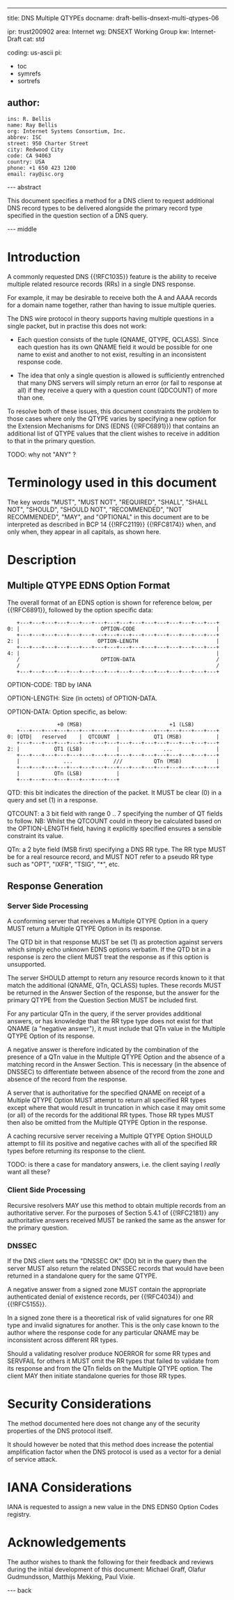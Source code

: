 ---
title: DNS Multiple QTYPEs
docname: draft-bellis-dnsext-multi-qtypes-06

ipr: trust200902
area: Internet
wg: DNSEXT Working Group
kw: Internet-Draft
cat: std

coding: us-ascii
pi:
  - toc
  - symrefs
  - sortrefs

author:
  -
    ins: R. Bellis
    name: Ray Bellis
    org: Internet Systems Consortium, Inc.
    abbrev: ISC
    street: 950 Charter Street
    city: Redwood City
    code: CA 94063
    country: USA
    phone: +1 650 423 1200
    email: ray@isc.org

--- abstract

This document specifies a method for a DNS client to request additional
DNS record types to be delivered alongside the primary record type
specified in the question section of a DNS query.

--- middle

# Introduction

A commonly requested DNS {{!RFC1035}} feature is the ability to receive
multiple related resource records (RRs) in a single DNS response.

For example, it may be desirable to receive both the A and AAAA
records for a domain name together, rather than having to issue
multiple queries.

The DNS wire protocol in theory supports having multiple questions in
a single packet, but in practise this does not work:

* Each question consists of the tuple (QNAME, QTYPE, QCLASS).  Since
each question has its own QNAME field it would be possible for one
name to exist and another to not exist, resulting in an
inconsistent response code.

* The idea that only a single question is allowed is sufficiently
entrenched that many DNS servers will simply return an error (or
fail to response at all) if they receive a query with a question
count (QDCOUNT) of more than one.

To resolve both of these issues, this document constraints the
problem to those cases where only the QTYPE varies by specifying a
new option for the Extension Mechanisms for DNS (EDNS {{!RFC6891}}) that
contains an additional list of QTYPE values that the client wishes to
receive in addition to that in the primary question.

TODO: why not "ANY" ?

# Terminology used in this document

The key words "MUST", "MUST NOT", "REQUIRED", "SHALL", "SHALL NOT",
"SHOULD", "SHOULD NOT", "RECOMMENDED", "NOT RECOMMENDED", "MAY", and
"OPTIONAL" in this document are to be interpreted as described in BCP 14
{{!RFC2119}} {{!RFC8174}} when, and only when, they appear in all
capitals, as shown here.

# Description

## Multiple QTYPE EDNS Option Format

The overall format of an EDNS option is shown for reference below,
per {{!RFC6891}}, followed by the option specific data:

       +---+---+---+---+---+---+---+---+---+---+---+---+---+---+---+---+
    0: |                          OPTION-CODE                          |
       +---+---+---+---+---+---+---+---+---+---+---+---+---+---+---+---+
    2: |                         OPTION-LENGTH                         |
       +---+---+---+---+---+---+---+---+---+---+---+---+---+---+---+---+
    4: |                                                               |
       /                          OPTION-DATA                          /
       /                                                               /
       +---+---+---+---+---+---+---+---+---+---+---+---+---+---+---+---+

OPTION-CODE: TBD by IANA

OPTION-LENGTH: Size (in octets) of OPTION-DATA.

OPTION-DATA: Option specific, as below:

                    +0 (MSB)                            +1 (LSB)
       +---+---+---+---+---+---+---+---+---+---+---+---+---+---+---+---+
    0: |QTD|   reserved    |  QTCOUNT  |           QT1 (MSB)           |
       +---+---+---+---+---+---+---+---+---+---+---+---+---+---+---+---+
    2: |           QT1 (LSB)           |              ...              |
       +---+---+---+---+---+---+---+---+---+---+---+---+---+---+---+---+
       |              ...             ///          QTn (MSB)           |
       +---+---+---+---+---+---+---+---+---+---+---+---+---+---+---+---+
       |           QTn (LSB)           |
       +---+---+---+---+---+---+---+---+

QTD: this bit indicates the direction of the packet.  It MUST be clear
(0) in a query and set (1) in a response.

QTCOUNT: a 3 bit field with range 0 .. 7 specifying the number of QT
fields to follow.  NB: Whilst the QTCOUNT could in theory be calculated
based on the OPTION-LENGTH field, having it explicitly specified ensures
a sensible constraint its value.

QTn: a 2 byte field (MSB first) specifying a DNS RR type.  The RR type
MUST be for a real resource record, and MUST NOT refer to a pseudo RR
type such as "OPT", "IXFR", "TSIG", "*", etc.

## Response Generation

### Server Side Processing

A conforming server that receives a Multiple QTYPE Option in a query
MUST return a Multiple QTYPE Option in its response.

The QTD bit in that response MUST be set (1) as protection against
servers which simply echo unknown EDNS options verbatim.  If the QTD bit
in a response is zero the client MUST treat the response as if this
option is unsupported.

The server SHOULD attempt to return any resource records known to it
that match the additional (QNAME, QTn, QCLASS) tuples.  These records
MUST be returned in the Answer Section of the response, but the answer
for the primary QTYPE from the Question Section MUST be included first.

For any particular QTn in the query, if the server provides additional
answers, or has knowledge that the RR type type does not exist for that
QNAME (a "negative answer"), it must include that QTn value in the
Multiple QTYPE Option of its response.

A negative answer is therefore indicated by the combination of the
presence of a QTn value in the Multiple QTYPE Option and the absence of
a matching record in the Answer Section.  This is necessary (in the
absence of DNSSEC) to differentiate between absence of the record from
the zone and absence of the record from the response.

A server that is authoritative for the specified QNAME on receipt of a
Multiple QTYPE Option MUST attempt to return all specified RR types
except where that would result in truncation in which case it may omit
some (or all) of the records for the additional RR types.  Those RR
types MUST then also be omitted from the Multiple QTYPE Option in the
response.

A caching recursive server receiving a Multiple QTYPE Option SHOULD
attempt to fill its positive and negative caches with all of the
specified RR types before returning its response to the client.

TODO: is there a case for mandatory answers, i.e. the client saying I
_really_ want all these?

### Client Side Processing

Recursive resolvers MAY use this method to obtain multiple records from
an authoritative server.  For the purposes of Section 5.4.1 of
{{!RFC2181}} any authoritative answers received MUST be ranked the same
as the answer for the primary question.

### DNSSEC

If the DNS client sets the "DNSSEC OK" (DO) bit in the query then the
server MUST also return the related DNSSEC records that would have been
returned in a standalone query for the same QTYPE.

A negative answer from a signed zone MUST contain the appropriate
authenticated denial of existence records, per {{!RFC4034}} and
{{!RFC5155}}.

In a signed zone there is a theoretical risk of valid signatures for one
RR type and invalid signatures for another.  This is the only case known
to the author where the response code for any particular QNAME may be
inconsistent across different RR types.

Should a validating resolver produce NOERROR for some RR types and
SERVFAIL for others it MUST omit the RR types that failed to validate
from its response and from the QTn fields on the Multiple QTYPE option.
The client MAY then initiate standalone queries for those RR types.

# Security Considerations

The method documented here does not change any of the security
properties of the DNS protocol itself.

It should however be noted that this method does increase the potential
amplification factor when the DNS protocol is used as a vector for a
denial of service attack.

# IANA Considerations

IANA is requested to assign a new value in the DNS EDNS0 Option Codes
registry.

# Acknowledgements

The author wishes to thank the following for their feedback and reviews
during the initial development of this document: Michael Graff, Olafur
Gudmundsson, Matthijs Mekking, Paul Vixie.

--- back
